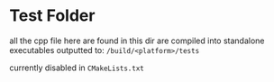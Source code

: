 # Test Folder

all the cpp file here are found in this dir are compiled into standalone executables outputted to: `/build/<platform>/tests`

currently disabled in `CMakeLists.txt`
